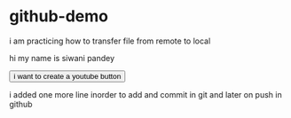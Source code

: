 # github-demo
i am practicing how to transfer file from remote to local
<br>
<p>
  hi my name is siwani pandey 
</p>
<button>
  i want to create a youtube button 
</button>
<br>

 i added one more line inorder to add and commit in git and later on push in github

